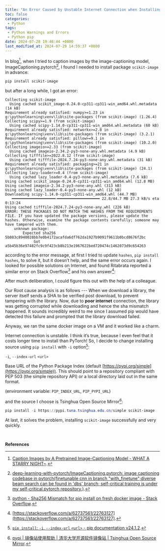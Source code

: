 ```yaml
---
title: "An Error Caused by Unstable Internet Connection when Installing Python Package: `ERROR: THESE PACKAGES DO NOT MATCH THE HASHES FROM THE REQUIREMENTS FILE.`"
toc: false
categories:
 - Python
tags:
 - Python Warnings and Errors
 - Python pip
date: 2024-07-28 19:48:44 +0800
last_modified_at: 2024-07-29 14:59:37 +0800
---
```


In blog[^1], when I tried to caption images by the image-captioning model, ImageCaptioning.pytorch[^2], I found I needed to install package `scikit-image` in advance:

```powershell
pip install scikit-image
```

but after a long while, I got an error:

```
Collecting scikit-image
  Using cached scikit_image-0.24.0-cp311-cp311-win_amd64.whl.metadata (14 kB)
Requirement already satisfied: numpy>=1.23 in g:\pythonlearning\venv\lib\site-packages (from scikit-image) (1.26.4)
Collecting scipy>=1.9 (from scikit-image)
  Using cached scipy-1.14.0-cp311-cp311-win_amd64.whl.metadata (60 kB)
Requirement already satisfied: networkx>=2.8 in g:\pythonlearning\venv\lib\site-packages (from scikit-image) (3.2.1)
Requirement already satisfied: pillow>=9.1 in g:\pythonlearning\venv\lib\site-packages (from scikit-image) (10.2.0)
Collecting imageio>=2.33 (from scikit-image)
  Using cached imageio-2.34.2-py3-none-any.whl.metadata (4.9 kB)
Collecting tifffile>=2022.8.12 (from scikit-image)
  Using cached tifffile-2024.7.24-py3-none-any.whl.metadata (31 kB)
Requirement already satisfied: packaging>=21 in g:\pythonlearning\venv\lib\site-packages (from scikit-image) (24.1)
Collecting lazy-loader>=0.4 (from scikit-image)
  Using cached lazy_loader-0.4-py3-none-any.whl.metadata (7.6 kB)
Using cached scikit_image-0.24.0-cp311-cp311-win_amd64.whl (12.8 MB)
Using cached imageio-2.34.2-py3-none-any.whl (313 kB)
Using cached lazy_loader-0.4-py3-none-any.whl (12 kB)
Downloading scipy-1.14.0-cp311-cp311-win_amd64.whl (44.7 MB)
   ━━━━━━━━━━━━━━━━━━━━╺━━━━━━━━━━━━━━━━━━━ 22.8/44.7 MB 27.3 kB/s eta 0:13:24
Using cached tifffile-2024.7.24-py3-none-any.whl (226 kB)
ERROR: THESE PACKAGES DO NOT MATCH THE HASHES FROM THE REQUIREMENTS FILE. If you have updated the package versions, please update the hashes. Otherwise, examine the package contents carefully; someone may have tampered with them.
    unknown package:
        Expected sha256 5b083c8940028bb7e0b4172acafda6df762da1927b9091f9611b0bcd8676f2bc
             Got        a5b45b36e97482fc9c9f423cb8b213e1967622bed720474c1462073d9c654263
```

according to the error message, at first I tried to update `hashes`, `pip install hashes`, to solve it, but it doesn’t help, and the same error occurs again. I looked for possible solutions on Internet, and found Ritabrata reported a similar error on Stack Overflow[^3] and his own answer[^4]:

<div class="quote--left" markdown="1">

After much deliberation, I could figure this out with the help of a colleague.

Our Root cause analysis is as follows --- When we download a library, the server itself sends a SHA to be verified post download, to prevent tampering with the library. Now, due to **poor internet** connection, the library was getting corrupted while downloading and hence the sha mismatch happened. It sounds incredibly weird to me since I assumed pip would have detected this failure and prompted that the library download failed.

Anyway, we ran the same docker image on a VM and it worked like a charm.

</div>

Internet connection is unstable. I think it’s true, because I even feel that it costs longer time to install than PyTorch! So, I decide to change installing source using `pip install` with `-i` option[^5]:

<div class="quote--left" markdown="1">

`-i`, `--index-url` `<url>`

Base URL of the Python Package Index (default [https://pypi.org/simple](https://pypi.org/simple)). This should point to a repository compliant with PEP 503 (the simple repository API) or a local directory laid out in the same format.

(environment variable: `PIP_INDEX_URL`, `PIP_PYPI_URL`)

</div>

 and the source I choose is Tsinghua Open Source Mirror[^6]:

```powershell
pip install -i https://pypi.tuna.tsinghua.edu.cn/simple scikit-image
```

At last, it solves the problem, installing `scikit-image` successfully and very quickly.

<br>

**References**

[^1]: [Caption Images by A Pretrained Image-Captioning Model - WHAT A STARRY NIGHT~](https://helloworld-1017.github.io/2024-07-28/19-10-54.html).
[^2]: [deep-learning-with-pytorch/ImageCaptioning.pytorch: image captioning codebase in pytorch(finetunable cnn in branch "with_finetune";diverse beam search can be found in 'dbs' branch; self-critical training is under my self-critical.pytorch repository.)](https://github.com/deep-learning-with-pytorch/ImageCaptioning.pytorch).

[^3]: [python - Sha256 Mismatch for pip install on fresh docker image - Stack Overflow](https://stackoverflow.com/questions/62726398/sha256-mismatch-for-pip-install-on-fresh-docker-image).
[^4]: [https://stackoverflow.com/a/62737561/22763127](https://stackoverflow.com/a/62737561/22763127).
[^5]: [`pip install`: `-i`, `--index-url` `<url>` - pip documentation v24.1.2](https://pip.pypa.io/en/stable/cli/pip_install/#cmdoption-i).
[^6]: [pypi \| 镜像站使用帮助 \| 清华大学开源软件镜像站 \| Tsinghua Open Source Mirror](https://mirrors.tuna.tsinghua.edu.cn/help/pypi/).
